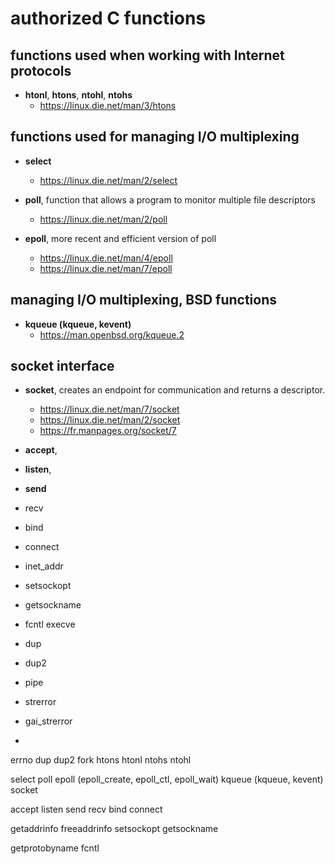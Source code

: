 
# authorized C functions

## functions used when working with Internet protocols

* **htonl**, **htons**, **ntohl**, **ntohs**
    * https://linux.die.net/man/3/htons

## functions used for managing I/O multiplexing

* **select**
    * https://linux.die.net/man/2/select

* **poll**, function that allows a program to monitor multiple file descriptors
    * https://linux.die.net/man/2/poll

* **epoll**, more recent and efficient version of poll
    * https://linux.die.net/man/4/epoll
    * https://linux.die.net/man/7/epoll

## managing I/O multiplexing, BSD functions

* **kqueue (kqueue, kevent)**
    * https://man.openbsd.org/kqueue.2

## socket interface 

* **socket**, creates an endpoint for communication and returns a descriptor.
    * https://linux.die.net/man/7/socket
    * https://linux.die.net/man/2/socket
    * https://fr.manpages.org/socket/7

* **accept**, 

* **listen**, 

* **send**
* recv
* bind
* connect
* inet_addr
* setsockopt
* getsockname
* fcntl
execve
* dup
* dup2
* pipe
* strerror
* gai_strerror
* 
errno
dup
dup2
fork
htons
htonl
ntohs
ntohl

select
poll
epoll (epoll_create, epoll_ctl, epoll_wait)
kqueue (kqueue, kevent)
socket

accept
listen
send
recv
bind
connect

getaddrinfo
freeaddrinfo
setsockopt
getsockname

getprotobyname
fcntl